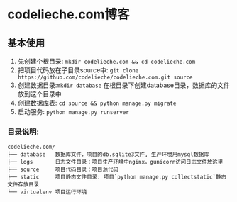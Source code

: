# codelieche.com博客

## 基本使用
1. 先创建个根目录: `mkdir codelieche.com && cd codelieche.com`
2. 把项目代码放在子目录source中: `git clone https://github.com/codelieche/codelieche.com.git source`
3. 创建数据目录:`mkdir database` 在根目录下创建database目录，数据库的文件放到这个目录中
4. 创建数据库表: `cd source && python manage.py migrate`
5. 启动服务: `python manage.py runserver`

### 目录说明:

```
codelieche.com/
├── database   数据库文件，项目的db.sqlite3文件, 生产环境用mysql数据库
├── logs       日志文件目录：项目生产环境中nginx，gunicorn访问日志文件放这里
├── source     项目代码目录：项目源代码
├── static     项目静态文件目录: 项目`python manage.py collectstatic`静态文件存放目录
└── virtualenv 项目运行环境
```

